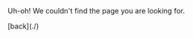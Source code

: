 <div class="content404" markdown="1">
  Uh-oh! We couldn't find the page you are looking for.
  </br>
  <p align="left">
    [back](./)
  </p>
</div>
